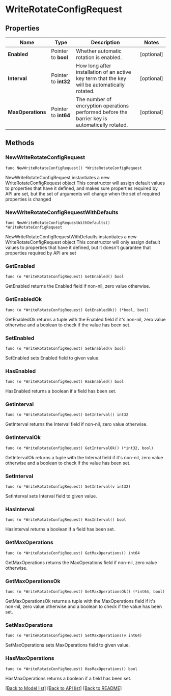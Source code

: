 # WriteRotateConfigRequest

## Properties

Name | Type | Description | Notes
------------ | ------------- | ------------- | -------------
**Enabled** | Pointer to **bool** | Whether automatic rotation is enabled. | [optional] 
**Interval** | Pointer to **int32** | How long after installation of an active key term that the key will be automatically rotated. | [optional] 
**MaxOperations** | Pointer to **int64** | The number of encryption operations performed before the barrier key is automatically rotated. | [optional] 

## Methods

### NewWriteRotateConfigRequest

`func NewWriteRotateConfigRequest() *WriteRotateConfigRequest`

NewWriteRotateConfigRequest instantiates a new WriteRotateConfigRequest object
This constructor will assign default values to properties that have it defined,
and makes sure properties required by API are set, but the set of arguments
will change when the set of required properties is changed

### NewWriteRotateConfigRequestWithDefaults

`func NewWriteRotateConfigRequestWithDefaults() *WriteRotateConfigRequest`

NewWriteRotateConfigRequestWithDefaults instantiates a new WriteRotateConfigRequest object
This constructor will only assign default values to properties that have it defined,
but it doesn't guarantee that properties required by API are set

### GetEnabled

`func (o *WriteRotateConfigRequest) GetEnabled() bool`

GetEnabled returns the Enabled field if non-nil, zero value otherwise.

### GetEnabledOk

`func (o *WriteRotateConfigRequest) GetEnabledOk() (*bool, bool)`

GetEnabledOk returns a tuple with the Enabled field if it's non-nil, zero value otherwise
and a boolean to check if the value has been set.

### SetEnabled

`func (o *WriteRotateConfigRequest) SetEnabled(v bool)`

SetEnabled sets Enabled field to given value.

### HasEnabled

`func (o *WriteRotateConfigRequest) HasEnabled() bool`

HasEnabled returns a boolean if a field has been set.

### GetInterval

`func (o *WriteRotateConfigRequest) GetInterval() int32`

GetInterval returns the Interval field if non-nil, zero value otherwise.

### GetIntervalOk

`func (o *WriteRotateConfigRequest) GetIntervalOk() (*int32, bool)`

GetIntervalOk returns a tuple with the Interval field if it's non-nil, zero value otherwise
and a boolean to check if the value has been set.

### SetInterval

`func (o *WriteRotateConfigRequest) SetInterval(v int32)`

SetInterval sets Interval field to given value.

### HasInterval

`func (o *WriteRotateConfigRequest) HasInterval() bool`

HasInterval returns a boolean if a field has been set.

### GetMaxOperations

`func (o *WriteRotateConfigRequest) GetMaxOperations() int64`

GetMaxOperations returns the MaxOperations field if non-nil, zero value otherwise.

### GetMaxOperationsOk

`func (o *WriteRotateConfigRequest) GetMaxOperationsOk() (*int64, bool)`

GetMaxOperationsOk returns a tuple with the MaxOperations field if it's non-nil, zero value otherwise
and a boolean to check if the value has been set.

### SetMaxOperations

`func (o *WriteRotateConfigRequest) SetMaxOperations(v int64)`

SetMaxOperations sets MaxOperations field to given value.

### HasMaxOperations

`func (o *WriteRotateConfigRequest) HasMaxOperations() bool`

HasMaxOperations returns a boolean if a field has been set.


[[Back to Model list]](../README.md#documentation-for-models) [[Back to API list]](../README.md#documentation-for-api-endpoints) [[Back to README]](../README.md)


